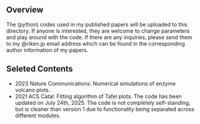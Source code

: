 ## Overview
The (python) codes used in my published papers will be uploaded to this directory. If anyone is interested, they are welcome to change parameters and play around with the code. If there are any inquiries, please send them to my @riken.jp email address which can be found in the corresponding author information of my papers.


## Seleted Contents 
- 2023 Nature Communications: Numerical simulations of enzyme volcano plots. 
- 2021 ACS Catal: Fitting algorithm of Tafel plots. The code has been updated on July 24th, 2025. The code is not completely self-standing, but is cleaner than version 1 due to functionality being separated across different modules.
